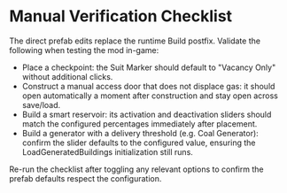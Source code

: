 # Manual Verification Checklist

The direct prefab edits replace the runtime Build postfix. Validate the following when testing the
mod in-game:

- Place a checkpoint: the Suit Marker should default to "Vacancy Only" without additional clicks.
- Construct a manual access door that does not displace gas: it should open automatically a moment
  after construction and stay open across save/load.
- Build a smart reservoir: its activation and deactivation sliders should match the configured
  percentages immediately after placement.
- Build a generator with a delivery threshold (e.g. Coal Generator): confirm the slider defaults to
  the configured value, ensuring the LoadGeneratedBuildings initialization still runs.

Re-run the checklist after toggling any relevant options to confirm the prefab defaults respect the
configuration.
